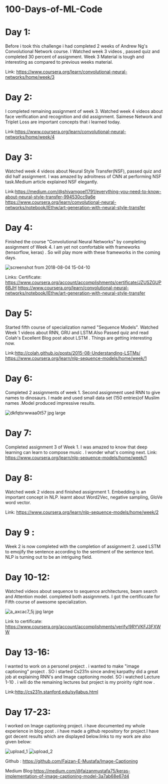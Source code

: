 # 100-Days-of-ML-Code
# Day 1:

Before i took this challenge i had completed 2 weeks of Andrew Ng's Convolutional Network course. I Watched week 3 videos , passed quiz and completed 30 percent of assignment. Week 3 Material is tough and interesting as compared to previous weeks material.

Link: https://www.coursera.org/learn/convolutional-neural-networks/home/week/3

# Day 2:

I completed remaining assignment of week 3. Watched week 4 videos about face verification and recognition and did assignment.
Saimese Network and Triplet Loss are important concepts that i learned today.

Link:https://www.coursera.org/learn/convolutional-neural-networks/home/week/4

# Day 3:

Watched week 4 videos about Neural Style Transfer(NSF), passed quiz and did half assignment.
I was amazed by adroitness of CNN at performing NSF task.Medium article explained NSF elegantly.

Link:https://medium.com/@shivamgoel1791/everything-you-need-to-know-about-neural-style-transfer-994530cc9a6e
https://www.coursera.org/learn/convolutional-neural-networks/notebook/lEthw/art-generation-with-neural-style-transfer

# Day 4:

Finished the course "Convolutional Neural Networks" by completing assignment of Week 4. I am yet not comfortable with frameworks (tensorflow, keras) . So will play more with these frameworks in the coming days.

![screenshot from 2018-08-04 15-04-10](https://user-images.githubusercontent.com/42006275/43763357-1ac72992-9a1a-11e8-9889-5ae86f47dcbf.png)

Links: Certificate: https://www.coursera.org/account/accomplishments/certificate/JZUSZGUP6BJH
https://www.coursera.org/learn/convolutional-neural-networks/notebook/lEthw/art-generation-with-neural-style-transfer

# Day 5:

Started fifth course of specialization named "Sequence Models". Watched Week 1 videos about RNN, GRU and LSTM.Also Passed quiz and read Colah's Excellent Blog post about LSTM . Things are getting interesting now.

Link:http://colah.github.io/posts/2015-08-Understanding-LSTMs/
https://www.coursera.org/learn/nlp-sequence-models/home/week/1

# Day 6:
Completed 2 assignments of week 1. Second assignment used RNN to give names to dinosaurs. I made and used small data set (150 entries)of Muslim names .Model produced impressive results.

![dkfqtsrwwaa0t57 jpg large](https://user-images.githubusercontent.com/42006275/45357578-2c7f0f80-b5b6-11e8-9057-b2fd06494c28.jpeg)

# Day 7:

Completed assignment 3 of Week 1. I was amazed to know that deep learning can learn to compose music . I wonder what's coming next. 
Link: https://www.coursera.org/learn/nlp-sequence-models/home/week/1

# Day 8: 

Watched week 2 videos and finished assignment 1. Embedding is an important concept in NLP. learnt about Word2Vec, negative sampling, GloVe word vector. 

Link: 
https://www.coursera.org/learn/nlp-sequence-models/home/week/2

# Day 9 : 
Week 2 is now completed with the completion of assignment 2. used LSTM to emojify the sentence according to the sentiment of the sentence text. NLP is turning out to be an intriguing field.

# Day 10-12:
Watched videos about sequence to sequence architectures, beam search and Attention model. completed both assignmnets. I got the certificcate for Fifth course of awesome specialization.

![a_axcac7_5j jpg large](https://user-images.githubusercontent.com/42006275/45358345-a87a5700-b5b8-11e8-82b5-9260a23326b8.jpeg)

Link to certificate: https://www.coursera.org/account/accomplishments/verify/9RYVKFJ3FXWW

# Day 13-16:
I wanted to work on a personel preject . i wanted to make "image captioning" project . SO i started Cs231n since andrej karpathy did a great job at explaining RNN's and Image captioning model. SO i watched Lecture 1-10 . i will do the remaining lectures but project is my proirity right now .

Link:http://cs231n.stanford.edu/syllabus.html

# Day 17-23:
I worked on Image captioning project. i have documented my whole experience in blog post . i have made a github repository for project.I have got decent results which are displayed below.links to  my work are also given below: 

![upload_1](https://user-images.githubusercontent.com/42006275/45359202-55ee6a00-b5bb-11e8-84b0-e4355723a6ad.png)
![upload_2](https://user-images.githubusercontent.com/42006275/45359212-5d157800-b5bb-11e8-9372-ab4ea6da45c2.png)

Github : https://github.com/Faizan-E-Mustafa/Image-Captioning

Medium Blog:https://medium.com/@faizanmustafa75/keras-implementation-of-image-captioning-model-3a7ab68e67d4



